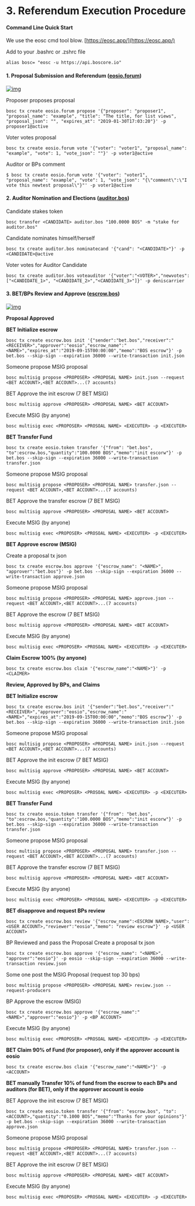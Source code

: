# 3. Referendum Execution Procedure

#### Command Line Quick Start

We use the eosc cmd tool blow. [https://eosc.app/](https://eosc.app/)

Add to your .bashrc or .zshrc file

```text
alias bosc= "eosc -u https://api.boscore.io"
```

#### 1. Proposal Submission and Referendum \([eosio.forum](https://github.com/boscore/referendum/tree/master/contracts/eosio.forum)\)

[![img](https://camo.githubusercontent.com/89b311d251888cb37f998bd7ed930dd09c73e43c/68747470733a2f2f75706c6f616465722e7368696d6f2e696d2f662f4b30714f3552694966566f464e7862552e706e67217468756d626e61696c)](https://camo.githubusercontent.com/89b311d251888cb37f998bd7ed930dd09c73e43c/68747470733a2f2f75706c6f616465722e7368696d6f2e696d2f662f4b30714f3552694966566f464e7862552e706e67217468756d626e61696c)

Proposer proposes proposal

```text
bosc tx create eosio.forum propose '{"proposer": "proposer1", "proposal_name": "example", "title": "The title, for list views", "proposal_json": "", "expires_at": "2019-01-30T17:03:20"}' -p proposer1@active
```

Voter votes proposal

```text
bosc tx create eosio.forum vote '{"voter": "voter1", "proposal_name": "example", "vote": 1, "vote_json": ""}' -p voter1@active
```

Auditor or BPs comment

```text
$ bosc tx create eosio.forum vote '{"voter": "voter1", "proposal_name": "example", "vote": 1, "vote_json": "{\"comment\":\"I vote this newtest proposal\"}"' -p voter1@active
```

#### 2. Auditor Nomination and Elections \([auditor.bos](https://github.com/boscore/referendum/tree/master/contracts/auditor.bos)\)

Candidate stakes token

```text
bosc transfer <CANDIDATE> auditor.bos "100.0000 BOS" -m "stake for auditor.bos"
```

Candidate nominates himself/herself

```text
bosc tx create auditor.bos nominatecand '{"cand": "<CANDIDATE>"}' -p <CANDIDATE>@active
```

Voter votes for Auditor Candidate

```text
bosc tx create auditor.bos voteauditor '{"voter":"<VOTER>","newvotes":["<CANDIDATE_1>", "<CANDIDATE_2>","<CANDIDATE_3>"]}' -p deniscarrier
```

#### 3. BET/BPs Review and Approve \([escrow.bos](https://github.com/boscore/referendum/tree/master/contracts/escrow.bos)\)

[![img](https://camo.githubusercontent.com/de1688359235a35cf9ed36d926d62cdcdd857283/68747470733a2f2f75706c6f616465722e7368696d6f2e696d2f662f3059624778684f7071473455354f62542e706e67)](https://camo.githubusercontent.com/de1688359235a35cf9ed36d926d62cdcdd857283/68747470733a2f2f75706c6f616465722e7368696d6f2e696d2f662f3059624778684f7071473455354f62542e706e67)

**Proposal Approved**

**BET Initialize escrow**

```text
bosc tx create escrow.bos init '{"sender":"bet.bos","receiver":"<RECEIVER>","approver":"eosio","escrow_name":"<NAME>","expires_at":"2019-09-15T00:00:00","memo":"BOS escrow"}' -p bet.bos --skip-sign --expiration 36000 --write-transaction init.json
```

Someone propose MSIG proposal

```text
bosc multisig propose <PROPOSER> <PROPOSAL NAME> init.json --request <BET ACCOUNT>,<BET ACCOUNT>...(7 accounts)
```

BET Approve the init escrow \(7 BET MSIG\)

```text
bosc multisig approve <PROPOSER> <PROPOSAL NAME> <BET ACCOUNT>
```

Execute MSIG \(by anyone\)

```text
bosc multisig exec <PROPOSER> <PROSOAL NAME> <EXECUTER> -p <EXECUTER>
```

**BET Transfer Fund**

```text
bosc tx create eosio.token transfer '{"from": "bet.bos", "to":escrow.bos,"quantity":"100.0000 BOS","memo":"init escorw"}' -p bet.bos --skip-sign --expiration 36000 --write-transaction transfer.json
```

Someone propose MSIG proposal

```text
bosc multisig propose <PROPOSER> <PROPOSAL NAME> transfer.json --request <BET ACCOUNT>,<BET ACCOUNT>...(7 accounts)
```

BET Approve the transfer escrow \(7 BET MSIG\)

```text
bosc multisig approve <PROPOSER> <PROPOSAL NAME> <BET ACCOUNT>
```

Execute MSIG \(by anyone\)

```text
bosc multisig exec <PROPOSER> <PROSOAL NAME> <EXECUTER> -p <EXECUTER>
```

**BET Approve escrow \(MSIG\)**

Create a proposal tx json

```text
bosc tx create escrow.bos approve '{"escrow_name": "<NAME>", "approver":"bet.bos"}' -p bet.bos --skip-sign --expiration 36000 --write-transaction approve.json
```

Someone propose MSIG proposal

```text
bosc multisig propose <PROPOSER> <PROPOSAL NAME> approve.json --request <BET ACCOUNT>,<BET ACCOUNT>...(7 accounts)
```

BET Approve the escrow \(7 BET MSIG\)

```text
bosc multisig approve <PROPOSER> <PROPOSAL NAME> <BET ACCOUNT>
```

Execute MSIG \(by anyone\)

```text
bosc multisig exec <PROPOSER> <PROSOAL NAME> <EXECUTER> -p <EXECUTER>
```

**Claim Escrow 100% \(by anyone\)**

```text
bosc tx create escrow.bos claim '{"escrow_name":"<NAME>"}' -p <CLAIMER>
```

**Review, Approved by BPs, and Claims**

**BET Initialize escrow**

```text
bosc tx create escrow.bos init '{"sender":"bet.bos","receiver":"<RECEIVER>","approver":"eosio","escrow_name":"<NAME>","expires_at":"2019-09-15T00:00:00","memo":"BOS escrow"}' -p bet.bos --skip-sign --expiration 36000 --write-transaction init.json
```

Someone propose MSIG proposal

```text
bosc multisig propose <PROPOSER> <PROPOSAL NAME> init.json --request <BET ACCOUNT>,<BET ACCOUNT>...(7 accounts)
```

BET Approve the init escrow \(7 BET MSIG\)

```text
bosc multisig approve <PROPOSER> <PROPOSAL NAME> <BET ACCOUNT>
```

Execute MSIG \(by anyone\)

```text
bosc multisig exec <PROPOSER> <PROSOAL NAME> <EXECUTER> -p <EXECUTER>
```

**BET Transfer Fund**

```text
bosc tx create eosio.token transfer '{"from": "bet.bos", "to":escrow.bos,"quantity":"100.0000 BOS","memo":"init escorw"}' -p bet.bos --skip-sign --expiration 36000 --write-transaction transfer.json
```

Someone propose MSIG proposal

```text
bosc multisig propose <PROPOSER> <PROPOSAL NAME> transfer.json --request <BET ACCOUNT>,<BET ACCOUNT>...(7 accounts)
```

BET Approve the transfer escrow \(7 BET MSIG\)

```text
bosc multisig approve <PROPOSER> <PROPOSAL NAME> <BET ACCOUNT>
```

Execute MSIG \(by anyone\)

```text
bosc multisig exec <PROPOSER> <PROSOAL NAME> <EXECUTER> -p <EXECUTER>
```

**BET disapprove and request BPs review**

```text
bosc tx create escrow.bos review '{"escrow_name":<ESCROW NAME>,"user":<USER ACCOUNT>,"reviewer":"eosio","memo": "review escrow"}' -p <USER ACCOUNT>
```

BP Reviewed and pass the Proposal Create a proposal tx json

```text
bosc tx create escrow.bos approve '{"escrow_name": "<NAME>", "approver":"eosio"}' -p eosio --skip-sign --expiration 36000 --write-transaction review.json
```

Some one post the MSIG Proposal \(request top 30 bps\)

```text
bosc multisig propose <PROPOSER> <PROPOSAL NAME> review.json --request-producers
```

BP Approve the escrow \(MSIG\)

```text
bosc tx create escrow.bos approve '{"escrow_name":"<NAME>","approver":"eosio"}' -p <BP ACCOUNT>
```

Execute MSIG \(by anyone\)

```text
bosc multisig exec <PROPOSER> <PROSOAL NAME> <EXECUTER> -p <EXECUTER>
```

**BET Claim 90% of Fund \(for proposer\), only if the approver account is eosio**

```text
bosc tx create escrow.bos claim '{"escrow_name":"<NAME>"}' -p <ACCOUNT>
```

**BET manually Transfer 10% of fund from the escrow to each BPs and auditors \(for BET\), only if the approver account is eosio**

BET Approve the init escrow \(7 BET MSIG\)

```text
bosc tx create eosio.token transfer '{"from": "escrow.bos", "to":<ACCOUNT>,"quantity":"0.1000 BOS","memo":"Thanks for your opinions"}' -p bet.bos --skip-sign --expiration 36000 --write-transaction approve.json
```

Someone propose MSIG proposal

```text
bosc multisig propose <PROPOSER> <PROPOSAL NAME> transfer.json --request <BET ACCOUNT>,<BET ACCOUNT>...(7 accounts)
```

BET Approve the init escrow \(7 BET MSIG\)

```text
bosc multisig approve <PROPOSER> <PROPOSAL NAME> <BET ACCOUNT>
```

Execute MSIG \(by anyone\)

```text
bosc multisig exec <PROPOSER> <PROSOAL NAME> <EXECUTER> -p <EXECUTER>
```

